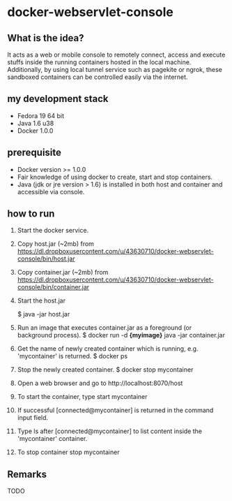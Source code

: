docker-webservlet-console
=========================

What is the idea?
-----------------
It acts as a web or mobile console to remotely connect, access and execute stuffs inside the running containers hosted in the local machine. Additionally, by using local tunnel service such as pagekite or ngrok, these sandboxed containers can be controlled easily via the internet.

my development stack
--------------------
* Fedora 19 64 bit
* Java 1.6 u38
* Docker 1.0.0

prerequisite
------------
* Docker version  >= 1.0.0
* Fair knowledge of using docker to create, start and stop containers.
* Java (jdk or jre version > 1.6) is installed in both host and container and accessible via console.

how to run
----------
1. Start the docker service.
2. Copy host.jar (~2mb) from https://dl.dropboxusercontent.com/u/43630710/docker-webservlet-console/bin/host.jar
3. Copy container.jar (~2mb) from https://dl.dropboxusercontent.com/u/43630710/docker-webservlet-console/bin/container.jar
4. Start the host.jar

      $ java -jar host.jar

5. Run an image that executes container.jar as a foreground (or background process).
      $ docker run -d **{myimage}** java -jar container.jar
6. Get the name of newly created container which is running, e.g. 'mycontainer' is returned.
      $ docker ps
7. Stop the newly created container.
      $ docker stop mycontainer
8. Open a web browser and go to 
      http://localhost:8070/host
9. To start the container, type
      start mycontainer
10. If successful [connected@mycontainer] is returned in the command input field.
11. Type ls after [connected@mycontainer] to list content inside the 'mycontainer' container.
12. To stop container
      stop mycontainer

Remarks
-------
TODO



